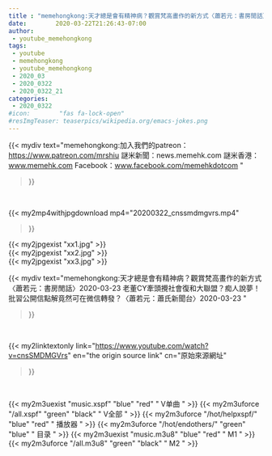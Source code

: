 ```yaml
---
title : "memehongkong:天才總是會有精神病？觀賞梵高畫作的新方式〈蕭若元：書房閒話〉2020-03-23 老董CY牽頭攪社會復和大聯盟？痴人說夢！ 批習公開信點解竟然可在微信轉發？〈蕭若元：蕭氏新聞台〉2020-03-23 "
date:        2020-03-22T21:26:43-07:00
author:
 - youtube_memehongkong
tags:
 - youtube
 - memehongkong
 - youtube_memehongkong
 - 2020_03
 - 2020_0322
 - 2020_0322_21
categories:
 - 2020_0322
#icon:        "fas fa-lock-open"
#resImgTeaser: teaserpics/wikipedia.org/emacs-jokes.png
---
```


{{< mydiv text="memehongkong:加入我們的patreon：https://www.patreon.com/mrshiu 謎米新聞：news.memehk.com 謎米香港： www.memehk.com Facebook：www.facebook.com/memehkdotcom  "
>}}
<br>


{{< my2mp4withjpgdownload mp4="20200322_cnssmdmgvrs.mp4"
>}}

{{< my2jpgexist "xx1.jpg" >}}<br>
{{< my2jpgexist "xx2.jpg" >}}<br>
{{< my2jpgexist "xx3.jpg" >}}<br>



{{< mydiv text="memehongkong:天才總是會有精神病？觀賞梵高畫作的新方式〈蕭若元：書房閒話〉2020-03-23 老董CY牽頭攪社會復和大聯盟？痴人說夢！ 批習公開信點解竟然可在微信轉發？〈蕭若元：蕭氏新聞台〉2020-03-23 "
>}}
<br>

{{< my2linktextonly link="https://www.youtube.com/watch?v=cnsSMDMGVrs"
en="the origin source link" cn="原始來源網址"
>}}


<br>

{{< my2m3uexist "music.xspf"        "blue"   "red"    " V单曲 " >}} {{< my2m3uforce "/all.xspf"         "green"  "black"  " V全部 " >}} {{< my2m3uforce "/hot/helpxspf/"    "blue"   "red"    " 播放器 " >}} {{< my2m3uforce "/hot/endothers/"   "green"  "blue"   " 目录 " >}} {{< my2m3uexist "music.m3u8"        "blue"   "red"    " M1 " >}} {{< my2m3uforce "/all.m3u8"         "green"  "black"  " M2 " >}} 
